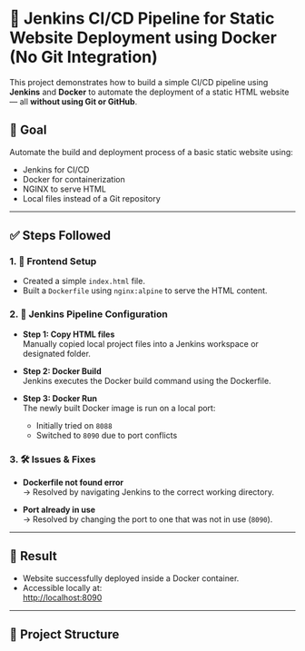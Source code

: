 # 🚀 Jenkins CI/CD Pipeline for Static Website Deployment using Docker (No Git Integration)

This project demonstrates how to build a simple CI/CD pipeline using **Jenkins** and **Docker** to automate the deployment of a static HTML website — all **without using Git or GitHub**.

## 🎯 Goal

Automate the build and deployment process of a basic static website using:
- Jenkins for CI/CD
- Docker for containerization
- NGINX to serve HTML
- Local files instead of a Git repository

---

## ✅ Steps Followed

### 1. 🧱 Frontend Setup
- Created a simple `index.html` file.
- Built a `Dockerfile` using `nginx:alpine` to serve the HTML content.

### 2. 🔁 Jenkins Pipeline Configuration
- **Step 1: Copy HTML files**  
  Manually copied local project files into a Jenkins workspace or designated folder.
  
- **Step 2: Docker Build**  
  Jenkins executes the Docker build command using the Dockerfile.

- **Step 3: Docker Run**  
  The newly built Docker image is run on a local port:
  - Initially tried on `8088`
  - Switched to `8090` due to port conflicts

### 3. 🛠️ Issues & Fixes
- **Dockerfile not found error**  
  → Resolved by navigating Jenkins to the correct working directory.
  
- **Port already in use**  
  → Resolved by changing the port to one that was not in use (`8090`).

---

## 🚢 Result

- Website successfully deployed inside a Docker container.
- Accessible locally at:  
  [http://localhost:8090](http://localhost:8090)

---

## 📂 Project Structure

